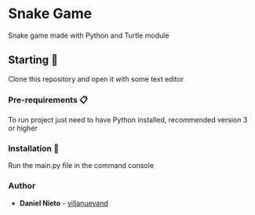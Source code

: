 # Snake Game

Snake game made with Python and Turtle module

## Starting 🚀

Clone this repository and open it with some text editor

### Pre-requirements 📋

To run project just need to have Python installed, recommended version 3 or higher

### Installation 🔧

Run the main.py file in the command console

### Author

* **Daniel Nieto** - [villanuevand](https://github.com/daniel1775)
